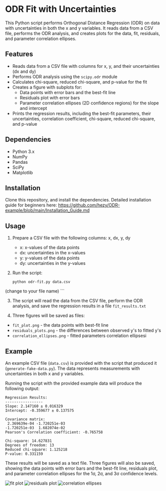 # ODR Fit with Uncertainties

This Python script performs Orthogonal Distance Regression (ODR) on data with uncertainties in both the x and y variables. It reads data from a CSV file, performs the ODR analysis, and creates plots for the data, fit, residuals, and parameter correlation ellipses.

## Features

- Reads data from a CSV file with columns for x, y, and their uncertainties (dx and dy)
- Performs ODR analysis using the `scipy.odr` module
- Calculates chi-square, reduced chi-square, and p-value for the fit
- Creates a figure with subplots for:
  - Data points with error bars and the best-fit line
  - Residuals plot with error bars
  - Parameter correlation ellipses (2D confidence regions) for the slope and intercept
- Prints the regression results, including the best-fit parameters, their uncertainties, correlation coefficient, chi-square, reduced chi-square, and p-value

## Dependencies

- Python 3.x
- NumPy
- Pandas
- SciPy
- Matplotlib

## Installation

Clone this repository, and install the dependencies.
Detailed installation guide for beginners here:
https://github.com/hezy/ODR-example/blob/main/Installation_Guide.md

## Usage

1. Prepare a CSV file with the following columns: x, dx, y, dy
   - x: x-values of the data points
   - dx: uncertainties in the x-values
   - y: y-values of the data points
   - dy: uncertainties in the y-values

2. Run the script:
   ```
   python odr-fit.py data.csv
(change to your file name)   ```

3. The script will read the data from the CSV file, perform the ODR analysis, and save the regression results in a file `fit_results.txt`

5. Three figures will be saved as files:
* `fit_plot.png` - the data points with best-fit line
* `residuals_plots.png` - the differences between observed y's to fitted y's
* `correlation_ellipses.png` - fitted parameters correlation ellipsesi

## Example

An example CSV file (`data.csv`) is provided with the script that produced it (`generate-fake-data.py`). The data represents measurements with uncertainties in both x and y variables.

Running the script with the provided example data will produce the following output:

```
Regression Results:
-----------------
Slope: 2.147160 ± 0.016329
Intercept: -0.359677 ± 0.137575

Covariance matrix:
 2.369639e-04 -1.720251e-03
-1.720251e-03  1.682074e-02
Pearson's Correlation coefficient: -0.765758

Chi-square: 14.627831
Degrees of freedom: 13
Reduced chi-square: 1.125218
P-value: 0.331159
```
These results will be saved as a text file. Three figures will also be saved, showing the data points with error bars and the best-fit line, residuals plot, and parameter correlation ellipses for the 1σ, 2σ, and 3σ confidence levels.

![fit plot](https://github.com/hezy/ODR-example/blob/main/fit_plot.png?raw=true)
![residuals plot](https://github.com/hezy/ODR-example/blob/main/residuals_plot.png?raw=true)
![correlation ellipses](https://github.com/hezy/ODR-example/blob/main/correlation_ellipses.png?raw=true)
